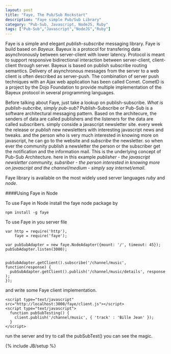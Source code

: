 ```yaml
---
layout: post
title: "Faye, The Pub/Sub Rockstart"
description: "Faye simple Pub/Sub Library"
category: "Pub-Sub, Javascript, NodeJS, Ruby"
tags: ["Pub-Sub","Javascript","NodeJS","Ruby"]
---
```


Faye is a simple and elegant _publish-subscribe_ messaging library. Faye is build based on _Bayeux_. Bayeux is a protocol for transfering data asynchronously between server-client with lower latency. Protocol is meant to support responsive bidirectional interaction between server-client, client-client through server. Bayeux is based on publish subscribe routing semantics. Delivery of asynchronous messages from the server to a web client is often described as server-push.
The combination of server push techniques with an Ajax web application has been called Comet.
CometD is a project by the Dojo Foundation to provide multiple implementation of the Bayeux protocol in several programming languages.

Before talking about Faye, just take a lookup on publish-subscribe. _What is publish-subcribe, simply pub-sub?_ Publish-Subscribe or Pub-Sub is a software architectural messaging pattern. Based on the architecure, the senders of data are called publishers and the listeners for the data are called subscribers. simply conside a javascript newsletter site. every week the release or _publish_ new newsletters with interesting javascript news and tweaks. and the person who is very much interested in knowing more on javascript, he can go to the website and _subscribe_ the newsletter. so when ever the community publish a newsletter the person or the subscriber get the notification and the information mail. This is the underlying concept of Pub-Sub Architecture. here in this example *publisher - the javascript newsletter community, subsriber - the person interested in knowing more on javascript and the channel/medium - simply say internet/email*.

Faye library is available on the most widely used server languages _ruby_ and _node_.

####Using Faye in Node

To use Faye in Node install the faye node package by
    
    npm install -g faye

To use Faye in you server file

    var http = require('http'),
        faye = require('faye');

    var pubSubAdapter = new faye.NodeAdapter({mount: '/', timeout: 45});
    pubSubAdapter.listen(3000);


    pubSubAdapter.getClient().subscribe('/channel/music', function(response) {
      pubSubAdapter.getClient().publish('/channel/music/details', response );
    });

and write some Faye client implementation.

    <script type="text/javascript" src="http://localhost:3000/faye/client.js"></script>
    <script type="text/javascript">
      function pubSubTesting() {
        client.publish('/channel/music', { 'track' : 'Bille Jean' });
      }
    </script>

run the server and try to call the pubSubTest() you can see the magic.

{% include JB/setup %}